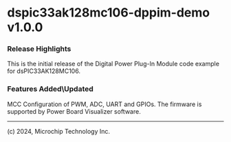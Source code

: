 # dspic33ak128mc106-dppim-demo v1.0.0

### Release Highlights

This is the initial release of the Digital Power Plug-In Module code example for dsPIC33AK128MC106.


### Features Added\Updated

MCC Configuration of PWM, ADC, UART and GPIOs.
The firmware is supported by Power Board Visualizer software.

---
(c) 2024, Microchip Technology Inc.
